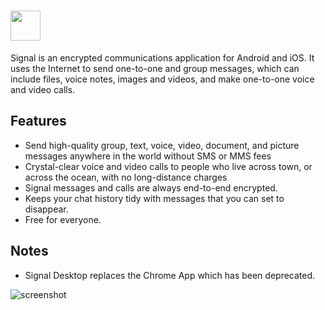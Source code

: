 # <img src="https://cdn.rawgit.com/majkinetor/chocolatey/master/signal/icon.png" width="48" height="48"/> [](https://chocolatey.org/packages/signal)

Signal is an encrypted communications application for Android and iOS. It uses the Internet to send one-to-one and group messages, which can include files, voice notes, images and videos, and make one-to-one voice and video calls.

## Features

- Send high-quality group, text, voice, video, document, and picture messages anywhere in the world without SMS or MMS fees
- Crystal-clear voice and video calls to people who live across town, or across the ocean, with no long-distance charges
- Signal messages and calls are always end-to-end encrypted.
- Keeps your chat history tidy with messages that you can set to disappear.
- Free for everyone.


## Notes

- Signal Desktop replaces the Chrome App which has been deprecated.

![screenshot](https://cdn.rawgit.com/majkinetor/chocolatey/master/signal/screenshot.png)
